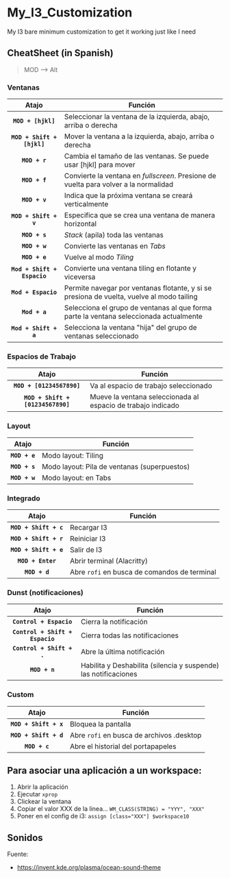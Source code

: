 # My_I3_Customization
My I3 bare minimum customization to get it working just like I need

## CheatSheet (in Spanish)

> MOD --> Alt

### Ventanas

|            Atajo            | Función                                                                                   |
|:---------------------------:|-------------------------------------------------------------------------------------------|
|      **`MOD + [hjkl]`**     | Seleccionar la ventana de la izquierda, abajo, arriba o derecha                           |
|  **`MOD + Shift + [hjkl]`** | Mover la ventana a la izquierda, abajo, arriba o derecha                                  |
|        **`MOD + r`**        | Cambia el tamaño de las ventanas. Se puede usar [hjkl] para mover                         |
|        **`MOD + f`**        | Convierte la ventana en *fullscreen*. Presione de vuelta para volver a la normalidad      |
|        **`MOD + v`**        | Indica que la próxima ventana se creará verticalmente                                     |
|    **`MOD + Shift + v`**    | Especifica que se crea una ventana de manera horizontal                                   |
|        **`MOD + s`**        | *Stack* (apila) toda las ventanas                                                         |
|        **`MOD + w`**        | Convierte las ventanas en *Tabs*                                                          |
|        **`MOD + e`**        | Vuelve al modo *Tiling*                                                                   |
| **`Mod + Shift + Espacio`** | Convierte una ventana tiling en flotante y viceversa                                      |
|     **`Mod + Espacio`**     | Permite navegar por ventanas flotante, y si se presiona de vuelta, vuelve al modo tailing |
|        **`Mod + a`**        | Selecciona el grupo de ventanas al que forma parte la ventana seleccionada actualmente    |
|    **`Mod + Shift + a`**    | Selecciona la ventana "hija" del grupo de ventanas seleccionado                           |

### Espacios de Trabajo

|                Atajo                | Función                                                      |
|:-----------------------------------:|--------------------------------------------------------------|
|     **`MOD + [01234567890]`**     | Va al espacio de trabajo seleccionado                        |
| **`MOD + Shift + [01234567890]`** | Mueve la ventana seleccionada al espacio de trabajo indicado |

### Layout

|     Atajo     | Función                                      |
|:-------------:|----------------------------------------------|
| **`MOD + e`** | Modo layout: Tiling                          |
| **`MOD + s`** | Modo layout: Pila de ventanas (superpuestos) |
| **`MOD + w`** | Modo layout: en Tabs                         |

### Integrado

|         Atajo         | Función                                    |
|:---------------------:|--------------------------------------------|
| **`MOD + Shift + c`** | Recargar I3                                |
| **`MOD + Shift + r`** | Reiniciar I3                               |
| **`MOD + Shift + e`** | Salir de I3                                |
|   **`MOD + Enter`**   | Abrir terminal (Alacritty)                 |
|     **`MOD + d`**     | Abre `rofi` en busca de comandos de terminal |

### Dunst (notificaciones)

|              Atajo              | Función                                                         |
|:-------------------------------:|-----------------------------------------------------------------|
|     **`Control + Espacio`**     | Cierra la notificación                                          |
| **`Control + Shift + Espacio`** | Cierra todas las notificaciones                                 |
|    **`Control + Shift + .`**    | Abre la última notificación                                     |
|          **`MOD + n`**          | Habilita y Deshabilita (silencia y suspende) las notificaciones |

### Custom

|         Atajo         | Función                                   |
|:---------------------:|-------------------------------------------|
| **`MOD + Shift + x`** | Bloquea la pantalla                       |
| **`MOD + Shift + d`** | Abre `rofi` en busca de archivos .desktop |
|     **`MOD + c`**     | Abre el historial del portapapeles        |

## Para asociar una aplicación a un workspace:
1. Abrir la aplicación
2. Ejecutar `xprop`
3. Clickear la ventana
4. Copiar el valor XXX de la linea...
``
WM_CLASS(STRING) = "YYY", "XXX"
``
5. Poner en el config de i3: `assign [class="XXX"] $workspace10`

## Sonidos
Fuente:
- <https://invent.kde.org/plasma/ocean-sound-theme>
